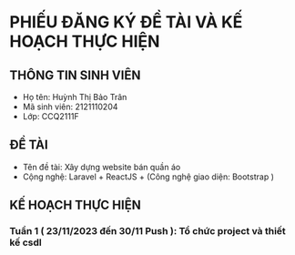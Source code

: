 # PHIẾU ĐĂNG KÝ ĐỀ TÀI VÀ KẾ HOẠCH THỰC HIỆN
## THÔNG TIN SINH VIÊN
- Họ tên: Huỳnh Thị Bảo Trân
- Mã sinh  viên: 2121110204
- Lớp: CCQ2111F
## ĐỀ TÀI
- Tên đề tài: Xây dựng website bán quần áo
- Cộng nghệ: Laravel + ReactJS + (Công nghệ giao diện: Bootstrap )
## KẾ HOẠCH THỰC HIỆN
### Tuần 1 ( 23/11/2023 đến 30/11 Push ): Tổ chức project và thiết kế csdl
